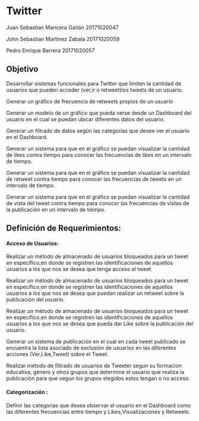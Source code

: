 # Twitter

Juan Sebastian Mancera Gaitán 20171020047

John Sebastian Martinez Zabala 20171020059

Pedro Enrique Barrera 20171020057


## Objetivo 


Desarrollar sistemas funcionales para Twitter que limiten la cantidad de usuarios que pueden acceder (ver,ir o retweet)los tweets de un usuario.

Generar un gráfico de frecuencia de retweets propios de un usuario

Generar un modelo de un  gráfico que  pueda verse desde un Dashboard del usuario en el cual se puedan ubicar diferentes datos del usuario.

Generar un filtrado de datos según las categorías que desee ver el usuario en el Dashboard.

Generar un sistema para que en el gráfico se puedan visualizar la cantidad de likes contra tiempo para conocer las frecuencias de likes en un intervalo de tiempo.

Generar un sistema para que en el gráfico se puedan visualizar la cantidad de retweet contra tiempo para conocer las frecuencias de tweets en un intervalo de tiempo.

Generar un sistema para que en el gráfico se puedan visualizar la cantidad de vista del tweet contra tiempo para conocer las frecuencias de vistas de la publicación en un intervalo de tiempo.


## Definición de Requerimientos:

#### Acceso de Usuarios:

Realizar  un método de almacenado de usuarios bloqueados para un tweet  en específico,en donde se registren las identificaciones de aquellos usuarios a los que nos se desea que tenga acceso al tweet.

Realizar  un método de almacenado de usuarios bloqueados para un tweet  en específico,en donde se registren las identificaciones de aquellos usuarios a los que nos se desea que puedan realizar un retweet sobre la publicación del usuario.

Realizar  un método de almacenado de usuarios bloqueados para un tweet  en específico,en donde se registren las identificaciones de aquellos usuarios a los que nos se desea que pueda dar Like sobre la publicación del usuario.

Generar un sistema de publicación en el cual en cada tweet publicado se encuentra la lista asociado de exclusión de usuarios en las diferentes acciones (Ver,Like,Tweet) sobre el Tweet.

Realizar método de filtrado de usuarios de Tweeter segun su formacion educativa, género y otros grupos que determine el usuario que realiza la publicación para que segun los grupos elegidos estos tengan o no acceso. 


####  Categorización :

Definir las categorias que desea observar el usuario en el Dashboard como las diferentes frecuencias entre tiempo y Likes,Visualizaciones y Retweets.

